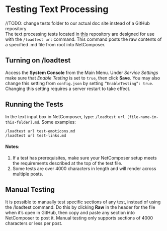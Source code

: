 # Testing Text Processing  
//TODO: change tests folder to our actual doc site instead of a GitHub repository  
The text processing tests located in [this](https://github.com/jrx-vag/test) repository are designed for use with the `/loadtest url` command. This command posts the raw contents of a specified .md file from root into NetComposer.

## Turning on /loadtest  
Access the **System Console** from the Main Menu. Under *Service Settings* make sure that *Enable Testing* is set to `true`, then click **Save**. You may also change this setting from `config.json` by setting `”EnableTesting”: true`. Changing this setting requires a server restart to take effect.

## Running the Tests  
In the text input box in NetComposer, type: `/loadtest url [file-name-in-this-folder].md`. Some examples:

`/loadtest url test-emoticons.md`  
`/loadtest url test-links.md`

#### Notes:    
1. If a test has prerequisites, make sure your NetComposer setup meets the requirements described at the top of the test file.
2. Some tests are over 4000 characters in length and will render across multiple posts.

## Manual Testing  
It is possible to manually test specific sections of any test, instead of using the /loadtest command. Do this by clicking **Raw** in the header for the file when it’s open in GitHub, then copy and paste any section into NetComposer to post it. Manual testing only supports sections of 4000 characters or less per post.
